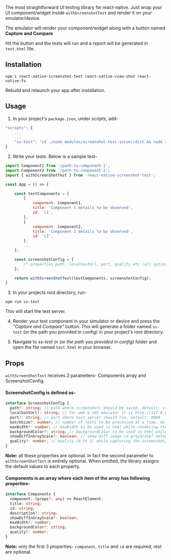The most straightforward UI testing library for react-native.
Just wrap your UI component/widget inside `withScreenshotTest` and render it on your emulator/device.

The emulator will render your component/widget along with a button named <b>Capture and Compare</b>

Hit the button and the tests will run and a report will be generated in `test.html` file.

## Installation

```
npm i react-native-screenshot-test react-native-view-shot react-native-fs
```

Rebuild and relaunch your app after installation.

## Usage

1. In your project's `package.json`, under <i>scripts</i>, add-

```js
"scripts": {
    ...
    ...
    "ss-test": "cd ./node_modules/screenshot-test-server/dist && node server.js" // add this
}
```

2. Write your tests. Below is a sample test-

```js
import Component1 from '/path-to-component-1';
import Component2 from '/path-to-component-2';
import { withScreenShotTest } from 'react-native-screenshot-test';

const App = () => {

    const testComponents = [
        {
            component: Component1,
            title: 'Component 1 details to be observed',
            id: 'c1',
        },
        {
            component: Component2,
            title: 'Component 2 details to be observed',
            id: 'c2',
        },
        ...
    ];

    const screenshotConfig = {
        /* properties path, localhostUrl, port, quality etc (all optional) */
    };

    return withScreenShotTest(testComponents, screenshotConfig);
}

```

3. In your projects root directory, run-

```
npm run ss-test
```
This will start the test server.

4. Render your test component in your simulator or device and press the <i>"Capture and Compare"</i> button. This will generate a folder named `ss-test` (or the path you provided in config) in your project's root directory.

5. Navigate to <i>ss-test</i> or <i> (or the path you provided in config)</i> folder  and open the file named `test.html` in your browser.

## Props

`withScreenShotTest` receives 2 parameters- Components array and ScreenshotConfig.

#### ScreenshotConfig is defined as-

```ts
interface ScreenshotConfig {
  path?: string; // path where screenshots should be saved, default: ss-test
  localhostUrl?: string; // for web & iOS emulator it is http://127.0.0.1, for Android emulator it is http://10.0.2.2
  port?: string; // port where test server should run, default: 8080
  batchSize?: number; // number of tests to be processed at a time, default: 10
  maxWidth?: number; // maxWidth to be used in html while rendering the captured screenshot, default: 500
  backgroundColor?: string; // backgroundColor to be used in html while rendering the captured screenshot, default: transparent
  showDiffInGrayScale?: boolean; // show diff image in grayScale? default: false
  quality?: number; // quality (0 to 1) while capturing the screenshot, default: 0.9
}
```
<b>Note:</b> all these properties are optional. In fact the second parameter to `withScreenShotTest` is entirely optional. When omitted, the library assigns the default values to each property.

#### Components is an array where each item of the array has following properties-

```ts
interface Components {
  component: (props?: any) => ReactElement;
  title: string;
  id: string;
  description?: string;
  showDiffInGrayScale?: boolean;
  maxWidth?: number;
  backgroundColor?: string;
  quality?: number;
}
```
<b>Note:</b> only the first 3 properties- `component`, `title` and `id` are required, rest are optional. 